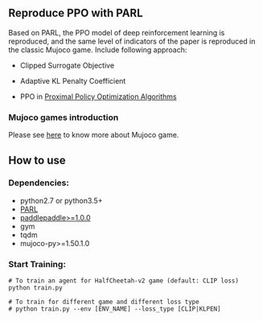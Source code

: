 ## Reproduce PPO with PARL
Based on PARL, the PPO model of deep reinforcement learning is reproduced, and the same level of indicators of the paper is reproduced in the classic Mujoco game.
Include following approach:
+ Clipped Surrogate Objective
+ Adaptive KL Penalty Coefficient

+ PPO in
[Proximal Policy Optimization Algorithms](https://arxiv.org/abs/1707.06347)

### Mujoco games introduction
Please see [here](https://github.com/openai/mujoco-py) to know more about Mujoco game.


## How to use
### Dependencies:
+ python2.7 or python3.5+
+ [PARL](https://github.com/PaddlePaddle/PARL)
+ [paddlepaddle>=1.0.0](https://github.com/PaddlePaddle/Paddle)
+ gym
+ tqdm
+ mujoco-py>=1.50.1.0

### Start Training:
```
# To train an agent for HalfCheetah-v2 game (default: CLIP loss)
python train.py

# To train for different game and different loss type
# python train.py --env [ENV_NAME] --loss_type [CLIP|KLPEN]
